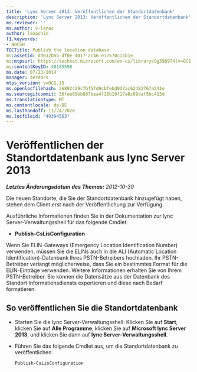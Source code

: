 ```yaml
---
title: 'Lync Server 2013: Veröffentlichen der Standortdatenbank'
description: 'Lync Server 2013: Veröffentlichen der Standortdatenbank'
ms.reviewer: ''
ms.author: v-lanac
author: lanachin
f1.keywords:
- NOCSH
TOCTitle: Publish the location database
ms:assetid: dd032b5b-df0e-4017-ac46-e17570c1ab1e
ms:mtpsurl: https://technet.microsoft.com/en-us/library/Gg398974(v=OCS.15)
ms:contentKeyID: 48185598
ms.date: 07/23/2014
manager: serdars
mtps_version: v=OCS.15
ms.openlocfilehash: 26892429c7bf5fd9cbfebd0d7ac62482767a541e
ms.sourcegitcommit: 36fee89bb887bea4f18b19f17a8c69daf5bc423d
ms.translationtype: MT
ms.contentlocale: de-DE
ms.lasthandoff: 11/24/2020
ms.locfileid: "49394563"
---
```

# <a name="publish-the-location-database-from-lync-server-2013"></a>Veröffentlichen der Standortdatenbank aus lync Server 2013

<div data-xmlns="http://www.w3.org/1999/xhtml">

<div class="topic" data-xmlns="http://www.w3.org/1999/xhtml" data-msxsl="urn:schemas-microsoft-com:xslt" data-cs="https://msdn.microsoft.com/">

<div data-asp="https://msdn2.microsoft.com/asp">



</div>

<div id="mainSection">

<div id="mainBody">

<span> </span>

_**Letztes Änderungsdatum des Themas:** 2012-10-30_

Die neuen Standorte, die Sie der Standortdatenbank hinzugefügt haben, stehen dem Client erst nach der Veröffentlichung zur Verfügung.

Ausführliche Informationen finden Sie in der Dokumentation zur lync Server-Verwaltungsshell für das folgende Cmdlet:

  - **Publish-CsLisConfiguration**

Wenn Sie ELIN-Gateways (Emergency Location Identification Number) verwenden, müssen Sie die ELINs auch in die ALI (Automatic Location Identification)-Datenbank Ihres PSTN-Betreibers hochladen. Ihr PSTN-Betreiber verlangt möglicherweise, dass Sie ein bestimmtes Format für die ELIN-Einträge verwenden. Weitere Informationen erhalten Sie von Ihrem PSTN-Betreiber. Sie können die Datensätze aus der Datenbank des Standort Informationsdiensts exportieren und diese nach Bedarf formatieren.

<div>

## <a name="to-publish-the-location-database"></a>So veröffentlichen Sie die Standortdatenbank

  - Starten Sie die lync Server-Verwaltungsshell: Klicken Sie auf **Start**, klicken Sie auf **Alle Programme**, klicken Sie auf **Microsoft lync Server 2013**, und klicken Sie dann auf **lync Server-Verwaltungsshell**.

  - Führen Sie das folgende Cmdlet aus, um die Standortdatenbank zu veröffentlichen.
    
        Publish-CsLisConfiguration

</div>

</div>

<span> </span>

</div>

</div>

</div>

